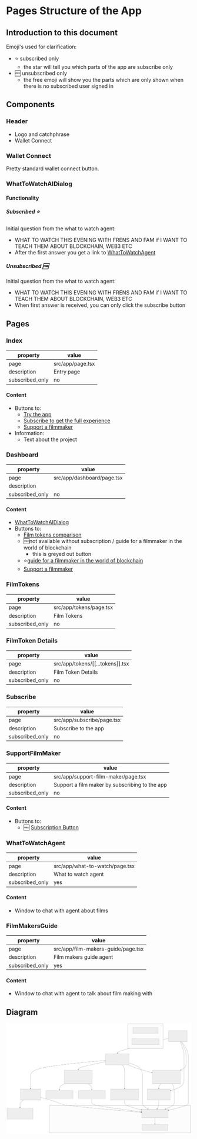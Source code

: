 # Pages Structure of the App

## Introduction to this document

Emoji's used for clarification:
- ⭐ subscribed only
    - the star will tell you which parts of the app are subscribe only
- 🆓 unsubscribed only
    - the free emoji will show you the parts which are only shown when there is no subscribed user signed in

## Components
### Header

- Logo and catchphrase
- Wallet Connect

### Wallet Connect

Pretty standard wallet connect button.


### WhatToWatchAIDialog

#### Functionality
##### Subscribed ⭐
Initial question from the what to watch agent:
 - WHAT TO WATCH THIS EVENING WITH FRENS AND FAM if I WANT TO TEACH THEM ABOUT BLOCKCHAIN, WEB3 ETC
 - After the first answer you get a link to [WhatToWatchAgent](#whattowatchagent)

##### Unsubscribed 🆓
Initial question from the what to watch agent:
 - WHAT TO WATCH THIS EVENING WITH FRENS AND FAM if I WANT TO TEACH THEM ABOUT BLOCKCHAIN, WEB3 ETC
 - When first answer is received, you can only click the subscribe button

## Pages

### Index

|       property   |  value |
| ---------------- | ------------ |
| page             | src/app/page.tsx |
| description      | Entry page |
| subscribed_only  | no         |

#### Content

- Buttons to:
    - [Try the app](#dashboard)
    - [Subscribe to get the full experience](#subscribe)
    - [Support a filmmaker](#supportfilmmaker)
- Information:
    - Text about the project


### Dashboard

|       property   |  value |
| ---------------- | ------------ |
| page             | src/app/dashboard/page.tsx |
| description      |  |
| subscribed_only  | no         |

#### Content

- [WhatToWatchAIDialog](#whattowatchaidialog)
- Buttons to:
    - [Film tokens comparison](#filmtokens)
    - 🆓not available without subscription / guide for a filmmaker in the world of blockchain
        - this is greyed out button
    - ⭐[guide for a filmmaker in the world of blockchain](#filmmakersguide)
    - [Support a filmmaker](#supportfilmmaker)


### FilmTokens

|       property   |  value |
| ---------------- | ------------ |
| page             | src/app/tokens/page.tsx |
| description      | Film Tokens |
| subscribed_only  | no         |

### FilmToken Details

|       property   |  value |
| ---------------- | ------------ |
| page             | src/app/tokens/[[...tokens]].tsx |
| description      | Film Token Details |
| subscribed_only  | no         |

### Subscribe

|       property   |  value |
| ---------------- | ------------ |
| page             | src/app/subscribe/page.tsx |
| description      | Subscribe to the app |
| subscribed_only  | no         |

### SupportFilmMaker

|       property   |  value |
| ---------------- | ------------ |
| page             | src/app/support-film-maker/page.tsx |
| description      | Support a film maker by subscribing to the app |
| subscribed_only  | no         |

#### Content

- Buttons to:
    - 🆓 [Subscription Button](#subscribe)

### WhatToWatchAgent

|       property   |  value |
| ---------------- | ------------ |
| page             | src/app/what-to-watch/page.tsx |
| description      | What to watch agent |
| subscribed_only  | yes         |

#### Content

- Window to chat with agent about films

### FilmMakersGuide
|       property   |  value |
| ---------------- | ------------ |
| page             | src/app/film-makers-guide/page.tsx |
| description      | Film makers guide agent |
| subscribed_only  | yes         |
#### Content
- Window to chat with agent to talk about film making with

## Diagram

![diagram of the layout](docs/diagrams/pages.svg)

